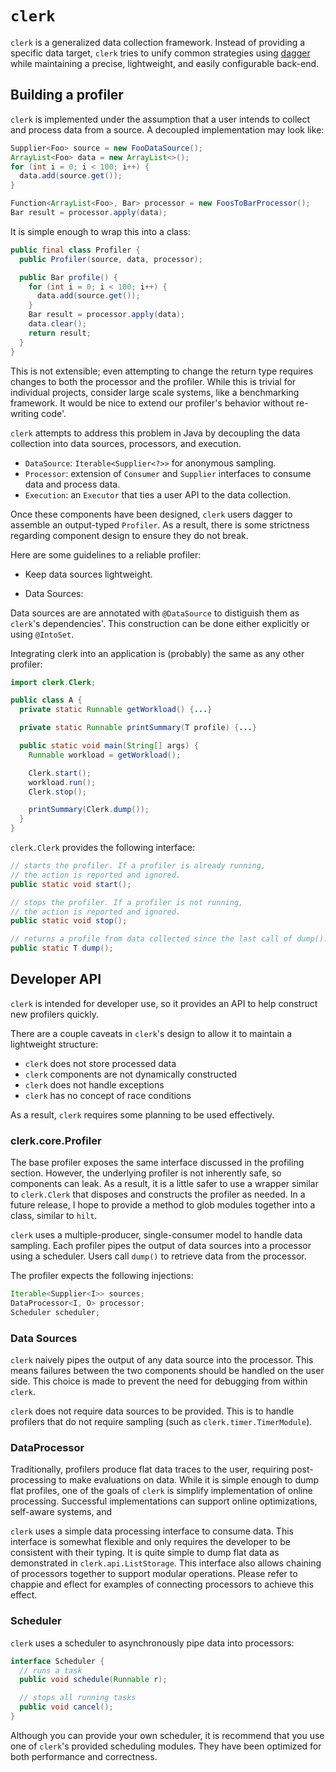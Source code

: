 # `clerk`

`clerk` is a generalized data collection framework. Instead of providing a specific data target, `clerk` tries to unify common strategies using [dagger](https://dagger.dev/) while maintaining a precise, lightweight, and easily configurable back-end.

## Building a profiler

`clerk` is implemented under the assumption that a user intends to collect and process data from a source. A decoupled implementation may look like:

```java
Supplier<Foo> source = new FooDataSource();
ArrayList<Foo> data = new ArrayList<>();
for (int i = 0; i < 100; i++) {
  data.add(source.get());
}

Function<ArrayList<Foo>, Bar> processor = new FoosToBarProcessor();
Bar result = processor.apply(data);
```

It is simple enough to wrap this into a class:

```java
public final class Profiler {
  public Profiler(source, data, processor);

  public Bar profile() {
    for (int i = 0; i < 100; i++) {
      data.add(source.get());
    }
    Bar result = processor.apply(data);
    data.clear();
    return result;
  }
}
```

This is not extensible; even attempting to change the return type requires changes to both the processor and the profiler. While this is trivial for individual projects, consider large scale systems, like a benchmarking framework. It would be nice to extend our profiler's behavior without re-writing code'.

`clerk` attempts to address this problem in Java by decoupling the data collection into data sources, processors, and execution.

 - `DataSource`: `Iterable<Supplier<?>>` for anonymous sampling.
 - `Processor`: extension of `Consumer` and `Supplier` interfaces to consume data and process data.
 - `Execution`: an `Executor` that ties a user API to the data collection.

Once these components have been designed, `clerk` users dagger to assemble an output-typed `Profiler`. As a result, there is some strictness regarding component design to ensure they do not break.

Here are some guidelines to a reliable profiler:

 - Keep data sources lightweight.

 - Data Sources:

 Data sources are are annotated with `@DataSource` to distiguish them as `clerk`'s dependencies'. This construction can be done either explicitly or using `@IntoSet`.


Integrating clerk into an application is (probably) the same as any other profiler:

```java
import clerk.Clerk;

public class A {
  private static Runnable getWorkload() {...}

  private static Runnable printSummary(T profile) {...}

  public static void main(String[] args) {
    Runnable workload = getWorkload();

    Clerk.start();
    workload.run();
    Clerk.stop();

    printSummary(Clerk.dump());
  }
}
```

`clerk.Clerk` provides the following interface:

```java
// starts the profiler. If a profiler is already running,
// the action is reported and ignored.
public static void start();

// stops the profiler. If a profiler is not running,
// the action is reported and ignored.
public static void stop();

// returns a profile from data collected since the last call of dump().
public static T dump();
```

## Developer API

`clerk` is intended for developer use, so it provides an API to help construct new profilers quickly.

There are a couple caveats in `clerk`'s design to allow it to maintain a lightweight structure:

 - `clerk` does not store processed data
 - `clerk` components are not dynamically constructed
 - `clerk` does not handle exceptions
 - `clerk` has no concept of race conditions

As a result, `clerk` requires some planning to be used effectively.

### clerk.core.Profiler

The base profiler exposes the same interface discussed in the profiling section. However, the underlying profiler is not inherently safe, so components can leak. As a result, it is a little safer to use a wrapper similar to `clerk.Clerk` that disposes and constructs the profiler as needed. In a future release, I hope to provide a method to glob modules together into a class, similar to `hilt`.

`clerk` uses a multiple-producer, single-consumer model to handle data sampling. Each profiler pipes the output of data sources into a processor using a scheduler. Users call `dump()` to retrieve data from the processor.

The profiler expects the following injections:

```java
Iterable<Supplier<I>> sources;
DataProcessor<I, O> processor;
Scheduler scheduler;
```

### Data Sources

`clerk` naively pipes the output of any data source into the processor. This means failures between the two components should be handled on the user side. This choice is made to prevent the need for debugging from within `clerk`.

`clerk` does not require data sources to be provided. This is to handle profilers that do not require sampling (such as `clerk.timer.TimerModule`).

### DataProcessor

Traditionally, profilers produce flat data traces to the user, requiring post-processing to make evaluations on data. While it is simple enough to dump flat profiles, one of the goals of `clerk` is simplify implementation of online processing. Successful implementations can support online optimizations, self-aware systems, and

`clerk` uses a simple data processing interface to consume data. This interface is somewhat flexible and only requires the developer to be consistent with their typing. It is quite simple to dump flat data as demonstrated in `clerk.api.ListStorage`. This interface also allows chaining of processors together to support modular operations. Please refer to chappie and eflect for examples of connecting processors to achieve this effect.

### Scheduler

`clerk` uses a scheduler to asynchronously pipe data into processors:

```java
interface Scheduler {
  // runs a task
  public void schedule(Runnable r);

  // stops all running tasks
  public void cancel();
}
```

Although you can provide your own scheduler, it is recommend that you use one of `clerk`'s provided scheduling modules. They have been optimized for both performance and correctness.
